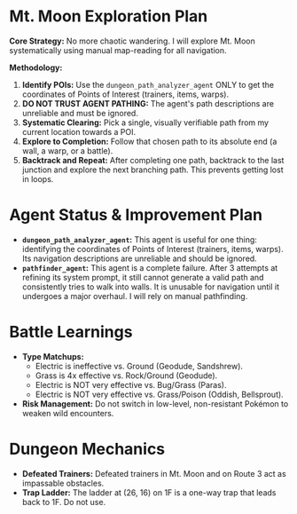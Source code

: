 # Mt. Moon Exploration Plan

**Core Strategy:** No more chaotic wandering. I will explore Mt. Moon systematically using manual map-reading for all navigation.

**Methodology:**
1.  **Identify POIs:** Use the `dungeon_path_analyzer_agent` ONLY to get the coordinates of Points of Interest (trainers, items, warps).
2.  **DO NOT TRUST AGENT PATHING:** The agent's path descriptions are unreliable and must be ignored.
3.  **Systematic Clearing:** Pick a single, visually verifiable path from my current location towards a POI.
4.  **Explore to Completion:** Follow that chosen path to its absolute end (a wall, a warp, or a battle).
5.  **Backtrack and Repeat:** After completing one path, backtrack to the last junction and explore the next branching path. This prevents getting lost in loops.

# Agent Status & Improvement Plan
- **`dungeon_path_analyzer_agent`:** This agent is useful for one thing: identifying the coordinates of Points of Interest (trainers, items, warps). Its navigation descriptions are unreliable and should be ignored.
- **`pathfinder_agent`:** This agent is a complete failure. After 3 attempts at refining its system prompt, it still cannot generate a valid path and consistently tries to walk into walls. It is unusable for navigation until it undergoes a major overhaul. I will rely on manual pathfinding.

# Battle Learnings
- **Type Matchups:**
  - Electric is ineffective vs. Ground (Geodude, Sandshrew).
  - Grass is 4x effective vs. Rock/Ground (Geodude).
  - Electric is NOT very effective vs. Bug/Grass (Paras).
  - Electric is NOT very effective vs. Grass/Poison (Oddish, Bellsprout).
- **Risk Management:** Do not switch in low-level, non-resistant Pokémon to weaken wild encounters.

# Dungeon Mechanics
- **Defeated Trainers:** Defeated trainers in Mt. Moon and on Route 3 act as impassable obstacles.
- **Trap Ladder:** The ladder at (26, 16) on 1F is a one-way trap that leads back to 1F. Do not use.